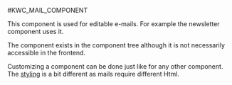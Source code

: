 #KWC_MAIL_COMPONENT

This component is used for editable e-mails. For example the newsletter component uses it.

The component exists in the component tree although it is not necessarily accessible in the frontend.

Customizing a component can be done just like for any other component. 
The [styling](kwc-mail-component/styling.md) is a bit different as mails require different Html.